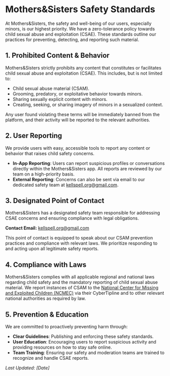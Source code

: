 # Mothers&Sisters Safety Standards

At Mothers&Sisters, the safety and well-being of our users, especially minors, is our highest priority. We have a zero-tolerance policy towards child sexual abuse and exploitation (CSAE). These standards outline our practices for preventing, detecting, and reporting such material.

## 1. Prohibited Content & Behavior
Mothers&Sisters strictly prohibits any content that constitutes or facilitates child sexual abuse and exploitation (CSAE). This includes, but is not limited to:
- Child sexual abuse material (CSAM).
- Grooming, predatory, or exploitative behavior towards minors.
- Sharing sexually explicit content with minors.
- Creating, seeking, or sharing imagery of minors in a sexualized context.

Any user found violating these terms will be immediately banned from the platform, and their activity will be reported to the relevant authorities.

## 2. User Reporting
We provide users with easy, accessible tools to report any content or behavior that raises child safety concerns.
- **In-App Reporting**: Users can report suspicious profiles or conversations directly within the Mothers&Sisters app. All reports are reviewed by our team on a high-priority basis.
- **External Reporting**: Concerns can also be sent via email to our dedicated safety team at [kellspell.org@gmail.com](mailto:kellspell.org@gmail.com).

## 3. Designated Point of Contact
Mothers&Sisters has a designated safety team responsible for addressing CSAE concerns and ensuring compliance with legal obligations.

**Contact Email:** [kellspell.org@gmail.com](mailto:kellspell.org@gmail.com)

This point of contact is equipped to speak about our CSAM prevention practices and compliance with relevant laws. We prioritize responding to and acting upon all legitimate safety reports.

## 4. Compliance with Laws
Mothers&Sisters complies with all applicable regional and national laws regarding child safety and the mandatory reporting of child sexual abuse material. We report instances of CSAM to the [National Center for Missing and Exploited Children (NCMEC)](https://www.missingkids.org/gethelpnow/cybertipline) via their CyberTipline and to other relevant national authorities as required by law.

## 5. Prevention & Education
We are committed to proactively preventing harm through:
- **Clear Guidelines**: Publishing and enforcing these safety standards.
- **User Education**: Encouraging users to report suspicious activity and providing resources on how to stay safe online.
- **Team Training**: Ensuring our safety and moderation teams are trained to recognize and handle CSAE reports.

*Last Updated: [Date]*
